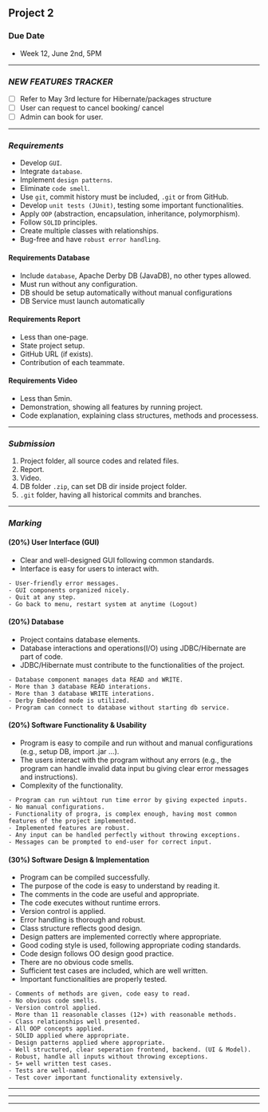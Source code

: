 ## __Project 2__
### Due Date
- Week 12, June 2nd, 5PM

--------------------------------------------------

### _NEW FEATURES TRACKER_
- [ ] Refer to May 3rd lecture for Hibernate/packages structure
- [ ] User can request to cancel booking/ cancel
- [ ] Admin can book for user.

--------------------------------------------------

### _Requirements_
- Develop `GUI`.
- Integrate `database`.
- Implement `design patterns`.
- Eliminate `code smell`.
- Use `git`, commit history must be included, `.git` or from GitHub.
- Develop `unit tests (JUnit)`, testing some important functionalities.
- Apply `OOP` (abstraction, encapsulation, inheritance, polymorphism).
- Follow `SOLID` principles.
- Create multiple classes with relationships.
- Bug-free and have `robust error handling`.

#### Requirements Database
- Include `database`, Apache Derby DB (JavaDB), no other types allowed.
- Must run without any configuration.
- DB should be setup automatically without manual configurations
- DB Service must launch automatically

#### Requirements Report
- Less than one-page.
- State project setup.
- GitHub URL (if exists).
- Contribution of each teammate.

#### Requirements Video
- Less than 5min.
- Demonstration, showing all features by running project.
- Code explanation, explaining class structures, methods and processess.

--------------------------------------------------

### _Submission_
1. Project folder, all source codes and related files.
2. Report.
3. Video.
4. DB folder `.zip`, can set DB dir inside project folder.
5. `.git` folder, having all historical commits and branches.

--------------------------------------------------

### _Marking_
#### __(20%) User Interface (GUI)__
- Clear and well-designed GUI following common standards.
- Interface is easy for users to interact with.
```
- User-friendly error messages.
- GUI components organized nicely.
- Quit at any step.
- Go back to menu, restart system at anytime (Logout)
```

#### __(20%) Database__
- Project contains database elements.
- Database interactions and operations(I/O) using JDBC/Hibernate are part of code.
- JDBC/Hibernate must contribute to the functionalities of the project.
```
- Database component manages data READ and WRITE.
- More than 3 database READ interations.
- More than 3 database WRITE interations.
- Derby Embedded mode is utilized.
- Program can connect to database without starting db service.
```

#### __(20%) Software Functionality & Usability__
- Program is easy to compile and run without and manual configurations (e.g., setup DB, import .jar ...).
- The users interact with the program without any errors (e.g., the program can handle invalid data input bu giving clear error messages and instructions).
- Complexity of the functionality.
```
- Program can run wihtout run time error by giving expected inputs.
- No manual configurations.
- Functionality of progra, is complex enough, having most common features of the project implemented.
- Implemented features are robust.
- Any input can be handled perfectly without throwing exceptions.
- Messages can be prompted to end-user for correct input.
```

#### __(30%) Software Design & Implementation__
- Program can be compiled successfully.
- The purpose of the code is easy to understand by reading it.
- The comments in the code are useful and appropriate.
- The code executes without runtime errors.
- Version control is applied.
- Error handling is thorough and robust.
- Class structure reflects good design.
- Design patters are implemented correctly where appropriate.
- Good coding style is used, following appropriate coding standards.
- Code design follows OO design good practice.
- There are no obvious code smells.
- Sufficient test cases are included, which are well written.
- Important functionalities are properly tested.
```
- Comments of methods are given, code easy to read.
- No obvious code smells.
- Version control applied.
- More than 11 reasonable classes (12+) with reasonable methods.
- Class relationships well presented.
- All OOP concepts applied.
- SOLID applied where appropriate.
- Design patterns applied where appropriate.
- Well structured, clear seperation frontend, backend. (UI & Model).
- Robust, handle all inputs without throwing exceptions.
- 5+ well written test cases.
- Tests are well-named.
- Test cover important functionality extensively.
```

--------------------------------------------------
--------------------------------------------------
--------------------------------------------------